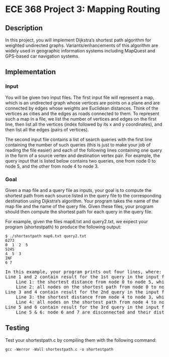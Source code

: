# ECE 368 Project 3: Mapping Routing

## Description
In this project, you will implement Dijkstra’s shortest path algorithm for weighted undirected graphs. Variants/enhancements of this algorithm are widely used in geographic information systems including MapQuest and GPS-based car navigation systems.

## Implementation

### Input
You will be given two input files. The first input file will represent a map, which is an undirected graph whose vertices are points on a plane and are connected by edges whose weights are Euclidean distances. Think of the vertices as cities and the edges as roads connected to them. To represent such a map in a file, we list the number of vertices and edges on the first line, then list all the vertices (index followed by its x and y coordinates), and then list all the edges (pairs of vertices).

The second input file contains a list of search queries with the first line containing the number of such queries (this is just to make your job of reading the file easier) and each of the following lines containing one query in the form of a source vertex and destination vertex pair. For example, the query input that is listed below contains two queries, one from node 0 to node 5, and the other from node 4 to node 3.

### Goal
Given a map file and a query file as inputs, your goal is to compute the shortest path from each source listed in the query file to the corresponding destination using Dijkstra’s algorithm. Your program takes the name of the map file and the name of the query file. Given these files, your program should then compute the shortest path for each query in the query file. 

For example, given the files map6.txt and query2.txt, we expect your program (shortestpath) to produce the following output:
```
$ ./shortestpath map6.txt query2.txt
6273
0  1  2  5
5245
4  5  3
INF
6 7
```

<pre>
In this example, your program prints out four lines, where:
Line 1 and 2 contain result for the 1st query in the input file query2.txt
	Line 1: the shortest distance from node 0 to node 5, which is 6273
	Line 2: all nodes on the shortest path from node 0 to node 5, delimited by a space character
Line 3 and 4 contain result for the 2nd query in the input file query2.txt
	Line 3: the shortest distance from node 4 to node 3, which is 5245
	Line 4: all nodes on the shortest path from node 4 to node 3, delimited by a space character
Line 5 and 6 contain result for the 3rd query in the input file query2.txt
	Line 5 & 6: node 6 and 7 are disconnected and their distance is infinity.
</pre>

## Testing
Test your shortestpath.c by compiling them with the following command:
```
gcc -Werror -Wall shortestpath.c -o shortestpath
```

